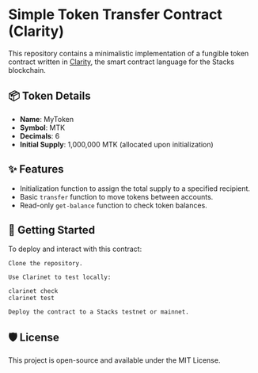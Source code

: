 # Simple Token Transfer Contract (Clarity)

This repository contains a minimalistic implementation of a fungible token contract written in [Clarity](https://docs.stacks.co/docs/write-smart-contracts/clarity-overview/), the smart contract language for the Stacks blockchain.

## 📦 Token Details

- **Name**: MyToken
- **Symbol**: MTK
- **Decimals**: 6
- **Initial Supply**: 1,000,000 MTK (allocated upon initialization)

## ✨ Features

- Initialization function to assign the total supply to a specified recipient.
- Basic `transfer` function to move tokens between accounts.
- Read-only `get-balance` function to check token balances.
  
## 🚀 Getting Started

To deploy and interact with this contract:

    Clone the repository.

    Use Clarinet to test locally:

    clarinet check
    clarinet test

    Deploy the contract to a Stacks testnet or mainnet.

## 🛡 License

This project is open-source and available under the MIT License.
